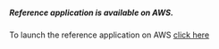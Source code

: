 ##### Reference application is available on AWS.
To launch the reference application on AWS [click here](http://ec2-54-77-27-13.eu-west-1.compute.amazonaws.com/ocinfra/omnichannel-infra/app-clientmanagement)